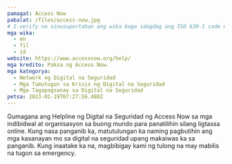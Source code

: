 ```yaml
---
pamagat: Access Now
pabalat: /files/access-now.jpg
# I-verify na sinusuportahan ang wika bago idagdag ang ISO 639-1 code nito dito. walang country code, ibig sabihin, ms sa halip na ms_MY.
mga wika:
  - en
  - fil
  - id
website: https://www.accessnow.org/help/
mga kredito: Paksa ng Access Now.
mga kategorya:
  - Network ng Digital na Seguridad
  - Mga Tumutugon sa Krisis ng Digital na Seguridad
  - Mga Tagapagsanay sa Digital na Seguridad
petsa: 2023-01-19T07:27:56.488Z
---
```

Gumagana ang Helpline ng Digital na Seguridad ng Access Now sa mga indibidwal at organisasyon sa buong mundo para panatilihin silang ligtassa online. Kung nasa panganib ka, matutulungan ka naming pagbutihin ang mga kasanayan mo sa digital na seguridad upang makaiwas ka sa panganib. Kung inaatake ka na, magbibigay kami ng tulong na may mabilis na tugon sa emergency.